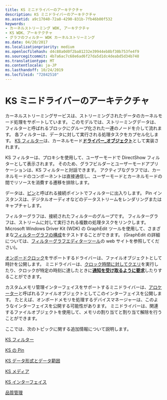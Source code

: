 ```yaml
---
title: KS ミニドライバーのアーキテクチャ
description: KS ミニドライバーのアーキテクチャ
ms.assetid: a9c17040-72a8-4290-831b-7fb46b00f532
keywords:
- カーネルストリーミング WDK, アーキテクチャ
- KS WDK、アーキテクチャ
- グラフのフィルター WDK カーネルストリーミング
ms.date: 04/20/2017
ms.localizationpriority: medium
ms.openlocfilehash: d4c88a0d0f2ba81232e39944eb8bf30b753fe4f9
ms.sourcegitcommit: 4b7a6ac7c68e6ad6f27da5d1dc4deabd5d34b748
ms.translationtype: MT
ms.contentlocale: ja-JP
ms.lasthandoff: 10/24/2019
ms.locfileid: "72842510"
---
```

# <a name="ks-minidriver-architecture"></a>KS ミニドライバーのアーキテクチャ





カーネルストリーミングサービスは、ストリーミングされたデータのカーネルモード処理をサポートしています。 このモデルでは、ストリーミングデータは、フィルターと呼ばれるブロックにグループ化された一連のノードを介して流れます。 各フィルターは、データに対して実行される処理タスクをカプセル化します。 [KS フィルター](ks-filters.md)は、カーネルモード[**ドライバー\_オブジェクト**](https://docs.microsoft.com/windows-hardware/drivers/ddi/wdm/ns-wdm-_driver_object)として実装されます。

KS フィルターは、プロキシを使用して、ユーザーモードで DirectShow フィルターとして表示されます。 そのため、グラフビルダーとユーザーモードアプリケーションは、KS フィルターと対話できます。 アクティブなグラフでは、カーネルモードのコンポーネントは直接通信し、ユーザーモードとカーネルモードの間でリソースを消費する遷移を排除します。

データは、[ピン](ks-pins.md)と呼ばれる接続ポイントでフィルターに出入りします。 Pin インスタンスは、デジタルオーディオなどのデータストリームをレンダリングまたはキャプチャします。

フィルターグラフは、接続されたフィルターのグループです。 フィルターグラフは、ストリームに対して実行される複数の処理タスクをリンクします。 Microsoft Windows Driver Kit (WDK) の GraphEdit ツールを使用して、さまざまな[フィルターグラフの構成](filter-graph-examples.md)をテストすることができます。 (GraphEdit の詳細については、[フィルターグラフエディターツール](https://go.microsoft.com/fwlink/p/?linkid=9230)の web サイトを参照してください)。

[オンボードクロック](ks-clocks.md)をサポートするドライバーは、ファイルオブジェクトとして時計を公開します。 ミニドライバーは、[クロック時間に対してクエリ](https://docs.microsoft.com/windows-hardware/drivers/stream/kspropsetid-clock)を実行したり、クロックが特定の時刻に達したときに[**通知を受け取るように要求**](https://docs.microsoft.com/windows-hardware/drivers/stream/kseventsetid-clock)したりすることができます。

カスタムメモリ管理インターフェイスをサポートするミニドライバーは、[アロケーター](ks-allocators.md)と呼ばれるファイルオブジェクトとしてこのインターフェイスを公開します。 たとえば、オンボードメモリを処理するデバイスマネージャーは、このようなインターフェイスを公開する可能性があります。 ミニドライバーは、関連するファイルオブジェクトを使用して、メモリの割り当てと割り当て解除を行うことができます。

ここでは、次のトピックに関する追加情報について説明します。

[KS フィルター](ks-filters.md)

[KS の Pin](ks-pins.md)

[KS データ形式とデータ範囲](ks-data-formats-and-data-ranges.md)

[KS メディア](ks-mediums.md)

[KS インターフェイス](ks-interfaces.md)

[品質管理](quality-management.md)

 

 




